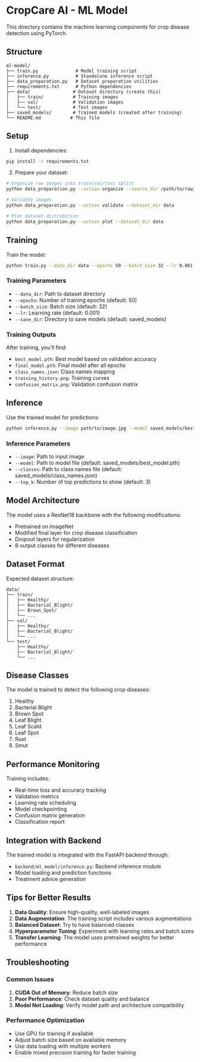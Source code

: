 # CropCare AI - ML Model

This directory contains the machine learning components for crop disease detection using PyTorch.

## Structure

```
ml-model/
├── train.py              # Model training script
├── inference.py          # Standalone inference script
├── data_preparation.py   # Dataset preparation utilities
├── requirements.txt      # Python dependencies
├── data/                # Dataset directory (create this)
│   ├── train/           # Training images
│   ├── val/             # Validation images
│   └── test/            # Test images
├── saved_models/        # Trained models (created after training)
└── README.md           # This file
```

## Setup

1. Install dependencies:
```bash
pip install -r requirements.txt
```

2. Prepare your dataset:
```bash
# Organize raw images into train/val/test splits
python data_preparation.py --action organize --source_dir /path/to/raw/images --dataset_dir data

# Validate images
python data_preparation.py --action validate --dataset_dir data

# Plot dataset distribution
python data_preparation.py --action plot --dataset_dir data
```

## Training

Train the model:
```bash
python train.py --data_dir data --epochs 50 --batch_size 32 --lr 0.001
```

### Training Parameters

- `--data_dir`: Path to dataset directory
- `--epochs`: Number of training epochs (default: 50)
- `--batch_size`: Batch size (default: 32)
- `--lr`: Learning rate (default: 0.001)
- `--save_dir`: Directory to save models (default: saved_models)

### Training Outputs

After training, you'll find:
- `best_model.pth`: Best model based on validation accuracy
- `final_model.pth`: Final model after all epochs
- `class_names.json`: Class names mapping
- `training_history.png`: Training curves
- `confusion_matrix.png`: Validation confusion matrix

## Inference

Use the trained model for predictions:
```bash
python inference.py --image path/to/image.jpg --model saved_models/best_model.pth
```

### Inference Parameters

- `--image`: Path to input image
- `--model`: Path to model file (default: saved_models/best_model.pth)
- `--classes`: Path to class names file (default: saved_models/class_names.json)
- `--top_k`: Number of top predictions to show (default: 3)

## Model Architecture

The model uses a ResNet18 backbone with the following modifications:
- Pretrained on ImageNet
- Modified final layer for crop disease classification
- Dropout layers for regularization
- 8 output classes for different diseases

## Dataset Format

Expected dataset structure:
```
data/
├── train/
│   ├── Healthy/
│   ├── Bacterial_Blight/
│   ├── Brown_Spot/
│   └── ...
├── val/
│   ├── Healthy/
│   ├── Bacterial_Blight/
│   └── ...
└── test/
    ├── Healthy/
    ├── Bacterial_Blight/
    └── ...
```

## Disease Classes

The model is trained to detect the following crop diseases:
1. Healthy
2. Bacterial Blight
3. Brown Spot
4. Leaf Blight
5. Leaf Scald
6. Leaf Spot
7. Rust
8. Smut

## Performance Monitoring

Training includes:
- Real-time loss and accuracy tracking
- Validation metrics
- Learning rate scheduling
- Model checkpointing
- Confusion matrix generation
- Classification report

## Integration with Backend

The trained model is integrated with the FastAPI backend through:
- `backend/ml_model/inference.py`: Backend inference module
- Model loading and prediction functions
- Treatment advice generation

## Tips for Better Results

1. **Data Quality**: Ensure high-quality, well-labeled images
2. **Data Augmentation**: The training script includes various augmentations
3. **Balanced Dataset**: Try to have balanced classes
4. **Hyperparameter Tuning**: Experiment with learning rates and batch sizes
5. **Transfer Learning**: The model uses pretrained weights for better performance

## Troubleshooting

### Common Issues

1. **CUDA Out of Memory**: Reduce batch size
2. **Poor Performance**: Check dataset quality and balance
3. **Model Not Loading**: Verify model path and architecture compatibility

### Performance Optimization

- Use GPU for training if available
- Adjust batch size based on available memory
- Use data loading with multiple workers
- Enable mixed precision training for faster training
